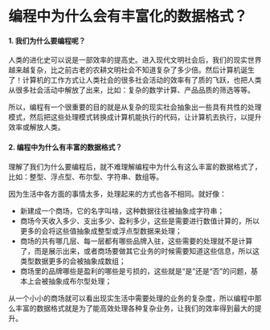 # 编程中为什么会有丰富化的数据格式？

#### 1. 我们为什么要编程呢？

人类的进化史可以说是一部效率的提高史。进入现代文明社会后，我们的现实世界越来越复杂，比之前古老的农耕文明社会不知道复杂了多少倍。然后计算机诞生了！计算机的工作方式让人类社会的很多社会活动的效率有了质的飞跃，也把人类从很多社会活动中解放了出来，比如：复杂的数学计算、产品品质的筛选等等。

所以，编程有一个很重要的目的就是从复杂的现实社会抽象出一些具有共性的处理模式，然后把这些处理模式转换成计算机能执行的代码，让计算机去执行，以提升效率或解放人类。

#### 2. 编程中为什么有丰富的数据格式？

理解了我们为什么要编程后，就不难理解编程中为什么有这么丰富的数据格式了，比如：整型、浮点型、布尔型、字符串、数组等。

因为生活中各方面的事情太多，处理起来的方式也各不相同。就好像：
- 新建成一个商场，它的名字叫啥，这种数据往往被抽象成字符串；
- 商场今天收入多少、支出多少、盈利多少，这些是需要进行数值计算的，所以更多的会将这些值抽象成整型或浮点型数据来处理；
- 商场的共有哪几层、每一层都有哪些品牌入驻，这些需要的处理就不是计算了，而是展示出来，或者商场要做其它业务的时候需要知道这些信息，所以这类型数据更多的会被抽象成数组；
- 商场里的品牌哪些是盈利的哪些是亏损的，这些就是“是”还是“否”的问题，基本上会被抽象成布尔型处理；

从一个小小的商场就可以看出现实生活中需要处理的业务的复杂度，所以编程中那么丰富的数据格式就是为了能高效处理各种复杂业务，让我们的效率得到最大的提升。